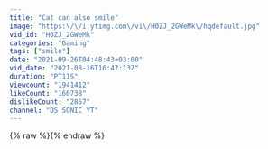 ```yaml
---
title: "Cat can also smile"
image: "https:\/\/i.ytimg.com\/vi\/H0ZJ_2GWeMk\/hqdefault.jpg"
vid_id: "H0ZJ_2GWeMk"
categories: "Gaming"
tags: ["smile"]
date: "2021-09-26T04:48:43+03:00"
vid_date: "2021-08-16T16:47:13Z"
duration: "PT11S"
viewcount: "1941412"
likeCount: "160738"
dislikeCount: "2857"
channel: "DS SONIC YT"
---
```

{% raw %}{% endraw %}
